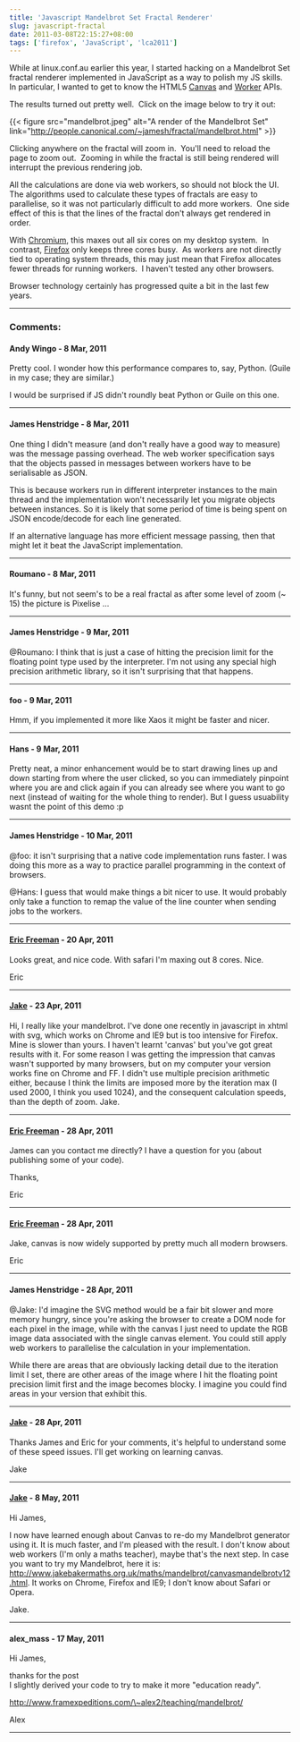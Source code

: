 ```yaml
---
title: 'Javascript Mandelbrot Set Fractal Renderer'
slug: javascript-fractal
date: 2011-03-08T22:15:27+08:00
tags: ['firefox', 'JavaScript', 'lca2011']
---
```


While at linux.conf.au earlier this year, I started hacking on a
Mandelbrot Set fractal renderer implemented in JavaScript as a way to
polish my JS skills.  In particular, I wanted to get to know the HTML5
[Canvas](http://en.wikipedia.org/wiki/Canvas_element) and
[Worker](http://en.wikipedia.org/wiki/Web_Workers) APIs.

The results turned out pretty well.  Click on the image below to try it
out:

{{< figure src="mandelbrot.jpeg" alt="A render of the Mandelbrot Set"
        link="http://people.canonical.com/~jamesh/fractal/mandelbrot.html" >}}

Clicking anywhere on the fractal will zoom in.  You\'ll need to reload
the page to zoom out.  Zooming in while the fractal is still being
rendered will interrupt the previous rendering job.

All the calculations are done via web workers, so should not block the
UI.  The algorithms used to calculate these types of fractals are easy
to parallelise, so it was not particularly difficult to add more
workers.  One side effect of this is that the lines of the fractal
don\'t always get rendered in order.

With [Chromium](http://www.chromium.org/Home), this maxes out all six
cores on my desktop system.  In contrast,
[Firefox](http://www.mozilla.com/firefox/) only keeps three cores busy. 
As workers are not directly tied to operating system threads, this may
just mean that Firefox allocates fewer threads for running workers.  I
haven\'t tested any other browsers.

Browser technology certainly has progressed quite a bit in the last few
years.

---
### Comments:
#### Andy Wingo - <time datetime="2011-03-08 14:38:53">8 Mar, 2011</time>

Pretty cool. I wonder how this performance compares to, say, Python.
(Guile in my case; they are similar.)

I would be surprised if JS didn\'t roundly beat Python or Guile on this
one.

---
#### James Henstridge - <time datetime="2011-03-08 15:04:02">8 Mar, 2011</time>

One thing I didn\'t measure (and don\'t really have a good way to
measure) was the message passing overhead. The web worker specification
says that the objects passed in messages between workers have to be
serialisable as JSON.

This is because workers run in different interpreter instances to the
main thread and the implementation won\'t necessarily let you migrate
objects between instances. So it is likely that some period of time is
being spent on JSON encode/decode for each line generated.

If an alternative language has more efficient message passing, then that
might let it beat the JavaScript implementation.

---
#### Roumano - <time datetime="2011-03-08 15:36:24">8 Mar, 2011</time>

It\'s funny, but not seem\'s to be a real fractal as after some level of
zoom (\~ 15) the picture is Pixelise \...

---
#### James Henstridge - <time datetime="2011-03-09 00:24:06">9 Mar, 2011</time>

\@Roumano: I think that is just a case of hitting the precision limit
for the floating point type used by the interpreter. I\'m not using any
special high precision arithmetic library, so it isn\'t surprising that
that happens.

---
#### foo - <time datetime="2011-03-09 05:21:42">9 Mar, 2011</time>

Hmm, if you implemented it more like Xaos it might be faster and nicer.

---
#### Hans - <time datetime="2011-03-09 06:57:12">9 Mar, 2011</time>

Pretty neat, a minor enhancement would be to start drawing lines up and
down starting from where the user clicked, so you can immediately
pinpoint where you are and click again if you can already see where you
want to go next (instead of waiting for the whole thing to render). But
I guess usuability wasnt the point of this demo :p

---
#### James Henstridge - <time datetime="2011-03-10 03:28:02">10 Mar, 2011</time>

\@foo: it isn\'t surprising that a native code implementation runs
faster. I was doing this more as a way to practice parallel programming
in the context of browsers.

\@Hans: I guess that would make things a bit nicer to use. It would
probably only take a function to remap the value of the line counter
when sending jobs to the workers.

---
#### [Eric Freeman](http://www.ericfreeman.com) - <time datetime="2011-04-20 12:19:55">20 Apr, 2011</time>

Looks great, and nice code. With safari I\'m maxing out 8 cores. Nice.

Eric

---
#### [Jake](http://www.jakebakermaths.org.uk) - <time datetime="2011-04-23 03:37:28">23 Apr, 2011</time>

Hi, I really like your mandelbrot. I\'ve done one recently in javascript
in xhtml with svg, which works on Chrome and IE9 but is too intensive
for Firefox. Mine is slower than yours. I haven\'t learnt \'canvas\' but
you\'ve got great results with it. For some reason I was getting the
impression that canvas wasn\'t supported by many browsers, but on my
computer your version works fine on Chrome and FF. I didn\'t use
multiple precision arithmetic either, because I think the limits are
imposed more by the iteration max (I used 2000, I think you used 1024),
and the consequent calculation speeds, than the depth of zoom. Jake.

---
#### [Eric Freeman](http://www.ericfreeman.com) - <time datetime="2011-04-28 11:16:29">28 Apr, 2011</time>

James can you contact me directly? I have a question for you (about
publishing some of your code).

Thanks,

Eric

---
#### [Eric Freeman](http://www.ericfreeman.com) - <time datetime="2011-04-28 11:17:14">28 Apr, 2011</time>

Jake, canvas is now widely supported by pretty much all modern browsers.

Eric

---
#### James Henstridge - <time datetime="2011-04-28 11:37:38">28 Apr, 2011</time>

\@Jake: I\'d imagine the SVG method would be a fair bit slower and more
memory hungry, since you\'re asking the browser to create a DOM node for
each pixel in the image, while with the canvas I just need to update the
RGB image data associated with the single canvas element. You could
still apply web workers to parallelise the calculation in your
implementation.

While there are areas that are obviously lacking detail due to the
iteration limit I set, there are other areas of the image where I hit
the floating point precision limit first and the image becomes blocky. I
imagine you could find areas in your version that exhibit this.

---
#### [Jake](http://jakebakermaths.org.uk) - <time datetime="2011-04-28 15:17:03">28 Apr, 2011</time>

Thanks James and Eric for your comments, it\'s helpful to understand
some of these speed issues. I\'ll get working on learning canvas.

Jake

---
#### [Jake](http://www.jakebakermaths.org.uk) - <time datetime="2011-05-08 02:36:43">8 May, 2011</time>

Hi James,

I now have learned enough about Canvas to re-do my Mandelbrot generator
using it. It is much faster, and I\'m pleased with the result. I don\'t
know about web workers (I\'m only a maths teacher), maybe that\'s the
next step. In case you want to try my Mandelbrot, here it is:
http://www.jakebakermaths.org.uk/maths/mandelbrot/canvasmandelbrotv12.html.
It works on Chrome, Firefox and IE9; I don\'t know about Safari or
Opera.

Jake.

---
#### alex_mass - <time datetime="2011-05-17 20:23:37">17 May, 2011</time>

Hi James,

thanks for the post\
I slightly derived your code to try to make it more \"education ready\".

http://www.framexpeditions.com/\~alex2/teaching/mandelbrot/

Alex

---
